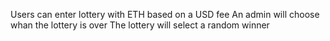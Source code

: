 Users can enter lottery with ETH based on a USD fee
An admin will choose whan the lottery is over
The lottery will select a random winner
